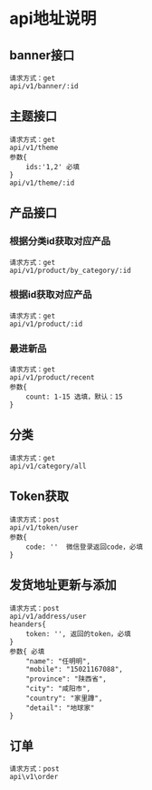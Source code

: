 # api地址说明

## banner接口

    请求方式：get
    api/v1/banner/:id

## 主题接口
    请求方式：get
    api/v1/theme 
    参数{
        ids:'1,2' 必填
    }
    api/v1/theme/:id

## 产品接口

### 根据分类id获取对应产品

    请求方式：get
    api/v1/product/by_category/:id

### 根据id获取对应产品

    请求方式：get
    api/v1/product/:id

### 最进新品

    请求方式：get
    api/v1/product/recent
    参数{
        count: 1-15 选填，默认：15
    }

## 分类

    请求方式：get
    api/v1/category/all

## Token获取

    请求方式：post
    api/v1/token/user
    参数{
        code: ''  微信登录返回code，必填
    }

## 发货地址更新与添加

    请求方式：post
    api/v1/address/user
    heanders{
        token: '', 返回的token，必填
    }
    参数{ 必填
        "name": "任明明",
        "mobile": "15021167088",
        "province": "陕西省",
        "city": "咸阳市",
        "country": "家里蹲",
        "detail": "地球家"
    }

## 订单

    请求方式：post
    api\v1\order